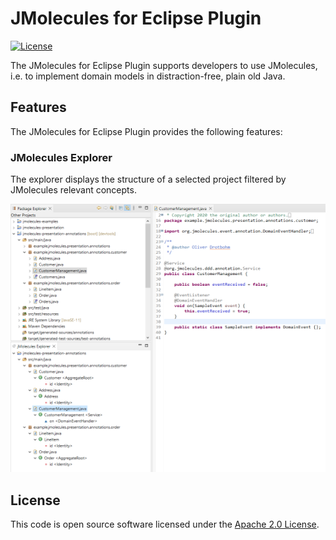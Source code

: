 # JMolecules for Eclipse Plugin
[![License](http://img.shields.io/:license-apache-blue.svg)](http://www.apache.org/licenses/LICENSE-2.0.html)

The JMolecules for Eclipse Plugin supports developers to use JMolecules, i.e. to implement domain models in distraction-free, plain old Java.

## Features

The JMolecules for Eclipse Plugin provides the following features:

### JMolecules Explorer

The explorer displays the structure of a selected project filtered by JMolecules relevant concepts.

![JMolecules Explorer](docs/jmolecules-explorer.png)

## License
This code is open source software licensed under the [Apache 2.0 License](https://www.apache.org/licenses/LICENSE-2.0.html).
